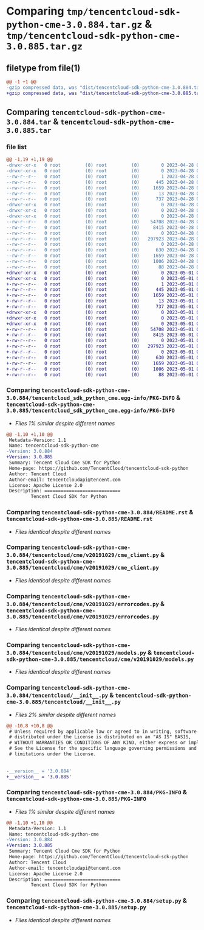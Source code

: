 # Comparing `tmp/tencentcloud-sdk-python-cme-3.0.884.tar.gz` & `tmp/tencentcloud-sdk-python-cme-3.0.885.tar.gz`

## filetype from file(1)

```diff
@@ -1 +1 @@
-gzip compressed data, was "dist/tencentcloud-sdk-python-cme-3.0.884.tar", last modified: Fri Apr 28 02:09:39 2023, max compression
+gzip compressed data, was "dist/tencentcloud-sdk-python-cme-3.0.885.tar", last modified: Mon May  1 00:33:09 2023, max compression
```

## Comparing `tencentcloud-sdk-python-cme-3.0.884.tar` & `tencentcloud-sdk-python-cme-3.0.885.tar`

### file list

```diff
@@ -1,19 +1,19 @@
-drwxr-xr-x   0 root         (0) root         (0)        0 2023-04-28 02:09:39.000000 tencentcloud-sdk-python-cme-3.0.884/
-drwxr-xr-x   0 root         (0) root         (0)        0 2023-04-28 02:09:39.000000 tencentcloud-sdk-python-cme-3.0.884/tencentcloud_sdk_python_cme.egg-info/
--rw-r--r--   0 root         (0) root         (0)        1 2023-04-28 02:09:39.000000 tencentcloud-sdk-python-cme-3.0.884/tencentcloud_sdk_python_cme.egg-info/dependency_links.txt
--rw-r--r--   0 root         (0) root         (0)      445 2023-04-28 02:09:39.000000 tencentcloud-sdk-python-cme-3.0.884/tencentcloud_sdk_python_cme.egg-info/SOURCES.txt
--rw-r--r--   0 root         (0) root         (0)     1659 2023-04-28 02:09:39.000000 tencentcloud-sdk-python-cme-3.0.884/tencentcloud_sdk_python_cme.egg-info/PKG-INFO
--rw-r--r--   0 root         (0) root         (0)       13 2023-04-28 02:09:39.000000 tencentcloud-sdk-python-cme-3.0.884/tencentcloud_sdk_python_cme.egg-info/top_level.txt
--rw-r--r--   0 root         (0) root         (0)      737 2023-04-28 02:09:39.000000 tencentcloud-sdk-python-cme-3.0.884/README.rst
-drwxr-xr-x   0 root         (0) root         (0)        0 2023-04-28 02:09:39.000000 tencentcloud-sdk-python-cme-3.0.884/tencentcloud/
-drwxr-xr-x   0 root         (0) root         (0)        0 2023-04-28 02:09:39.000000 tencentcloud-sdk-python-cme-3.0.884/tencentcloud/cme/
-drwxr-xr-x   0 root         (0) root         (0)        0 2023-04-28 02:09:39.000000 tencentcloud-sdk-python-cme-3.0.884/tencentcloud/cme/v20191029/
--rw-r--r--   0 root         (0) root         (0)    54708 2023-04-28 02:09:39.000000 tencentcloud-sdk-python-cme-3.0.884/tencentcloud/cme/v20191029/cme_client.py
--rw-r--r--   0 root         (0) root         (0)     8415 2023-04-28 02:09:39.000000 tencentcloud-sdk-python-cme-3.0.884/tencentcloud/cme/v20191029/errorcodes.py
--rw-r--r--   0 root         (0) root         (0)        0 2023-04-28 02:09:39.000000 tencentcloud-sdk-python-cme-3.0.884/tencentcloud/cme/v20191029/__init__.py
--rw-r--r--   0 root         (0) root         (0)   297923 2023-04-28 02:09:39.000000 tencentcloud-sdk-python-cme-3.0.884/tencentcloud/cme/v20191029/models.py
--rw-r--r--   0 root         (0) root         (0)        0 2023-04-28 02:09:39.000000 tencentcloud-sdk-python-cme-3.0.884/tencentcloud/cme/__init__.py
--rw-r--r--   0 root         (0) root         (0)      630 2023-04-28 02:09:39.000000 tencentcloud-sdk-python-cme-3.0.884/tencentcloud/__init__.py
--rw-r--r--   0 root         (0) root         (0)     1659 2023-04-28 02:09:39.000000 tencentcloud-sdk-python-cme-3.0.884/PKG-INFO
--rw-r--r--   0 root         (0) root         (0)     1006 2023-04-28 02:09:39.000000 tencentcloud-sdk-python-cme-3.0.884/setup.py
--rw-r--r--   0 root         (0) root         (0)       88 2023-04-28 02:09:39.000000 tencentcloud-sdk-python-cme-3.0.884/setup.cfg
+drwxr-xr-x   0 root         (0) root         (0)        0 2023-05-01 00:33:09.000000 tencentcloud-sdk-python-cme-3.0.885/
+drwxr-xr-x   0 root         (0) root         (0)        0 2023-05-01 00:33:09.000000 tencentcloud-sdk-python-cme-3.0.885/tencentcloud_sdk_python_cme.egg-info/
+-rw-r--r--   0 root         (0) root         (0)        1 2023-05-01 00:33:09.000000 tencentcloud-sdk-python-cme-3.0.885/tencentcloud_sdk_python_cme.egg-info/dependency_links.txt
+-rw-r--r--   0 root         (0) root         (0)      445 2023-05-01 00:33:09.000000 tencentcloud-sdk-python-cme-3.0.885/tencentcloud_sdk_python_cme.egg-info/SOURCES.txt
+-rw-r--r--   0 root         (0) root         (0)     1659 2023-05-01 00:33:09.000000 tencentcloud-sdk-python-cme-3.0.885/tencentcloud_sdk_python_cme.egg-info/PKG-INFO
+-rw-r--r--   0 root         (0) root         (0)       13 2023-05-01 00:33:09.000000 tencentcloud-sdk-python-cme-3.0.885/tencentcloud_sdk_python_cme.egg-info/top_level.txt
+-rw-r--r--   0 root         (0) root         (0)      737 2023-05-01 00:33:09.000000 tencentcloud-sdk-python-cme-3.0.885/README.rst
+drwxr-xr-x   0 root         (0) root         (0)        0 2023-05-01 00:33:09.000000 tencentcloud-sdk-python-cme-3.0.885/tencentcloud/
+drwxr-xr-x   0 root         (0) root         (0)        0 2023-05-01 00:33:09.000000 tencentcloud-sdk-python-cme-3.0.885/tencentcloud/cme/
+drwxr-xr-x   0 root         (0) root         (0)        0 2023-05-01 00:33:09.000000 tencentcloud-sdk-python-cme-3.0.885/tencentcloud/cme/v20191029/
+-rw-r--r--   0 root         (0) root         (0)    54708 2023-05-01 00:33:09.000000 tencentcloud-sdk-python-cme-3.0.885/tencentcloud/cme/v20191029/cme_client.py
+-rw-r--r--   0 root         (0) root         (0)     8415 2023-05-01 00:33:09.000000 tencentcloud-sdk-python-cme-3.0.885/tencentcloud/cme/v20191029/errorcodes.py
+-rw-r--r--   0 root         (0) root         (0)        0 2023-05-01 00:33:09.000000 tencentcloud-sdk-python-cme-3.0.885/tencentcloud/cme/v20191029/__init__.py
+-rw-r--r--   0 root         (0) root         (0)   297923 2023-05-01 00:33:09.000000 tencentcloud-sdk-python-cme-3.0.885/tencentcloud/cme/v20191029/models.py
+-rw-r--r--   0 root         (0) root         (0)        0 2023-05-01 00:33:09.000000 tencentcloud-sdk-python-cme-3.0.885/tencentcloud/cme/__init__.py
+-rw-r--r--   0 root         (0) root         (0)      630 2023-05-01 00:33:09.000000 tencentcloud-sdk-python-cme-3.0.885/tencentcloud/__init__.py
+-rw-r--r--   0 root         (0) root         (0)     1659 2023-05-01 00:33:09.000000 tencentcloud-sdk-python-cme-3.0.885/PKG-INFO
+-rw-r--r--   0 root         (0) root         (0)     1006 2023-05-01 00:33:09.000000 tencentcloud-sdk-python-cme-3.0.885/setup.py
+-rw-r--r--   0 root         (0) root         (0)       88 2023-05-01 00:33:09.000000 tencentcloud-sdk-python-cme-3.0.885/setup.cfg
```

### Comparing `tencentcloud-sdk-python-cme-3.0.884/tencentcloud_sdk_python_cme.egg-info/PKG-INFO` & `tencentcloud-sdk-python-cme-3.0.885/tencentcloud_sdk_python_cme.egg-info/PKG-INFO`

 * *Files 1% similar despite different names*

```diff
@@ -1,10 +1,10 @@
 Metadata-Version: 1.1
 Name: tencentcloud-sdk-python-cme
-Version: 3.0.884
+Version: 3.0.885
 Summary: Tencent Cloud Cme SDK for Python
 Home-page: https://github.com/TencentCloud/tencentcloud-sdk-python
 Author: Tencent Cloud
 Author-email: tencentcloudapi@tencent.com
 License: Apache License 2.0
 Description: ============================
         Tencent Cloud SDK for Python
```

### Comparing `tencentcloud-sdk-python-cme-3.0.884/README.rst` & `tencentcloud-sdk-python-cme-3.0.885/README.rst`

 * *Files identical despite different names*

### Comparing `tencentcloud-sdk-python-cme-3.0.884/tencentcloud/cme/v20191029/cme_client.py` & `tencentcloud-sdk-python-cme-3.0.885/tencentcloud/cme/v20191029/cme_client.py`

 * *Files identical despite different names*

### Comparing `tencentcloud-sdk-python-cme-3.0.884/tencentcloud/cme/v20191029/errorcodes.py` & `tencentcloud-sdk-python-cme-3.0.885/tencentcloud/cme/v20191029/errorcodes.py`

 * *Files identical despite different names*

### Comparing `tencentcloud-sdk-python-cme-3.0.884/tencentcloud/cme/v20191029/models.py` & `tencentcloud-sdk-python-cme-3.0.885/tencentcloud/cme/v20191029/models.py`

 * *Files identical despite different names*

### Comparing `tencentcloud-sdk-python-cme-3.0.884/tencentcloud/__init__.py` & `tencentcloud-sdk-python-cme-3.0.885/tencentcloud/__init__.py`

 * *Files 2% similar despite different names*

```diff
@@ -10,8 +10,8 @@
 # Unless required by applicable law or agreed to in writing, software
 # distributed under the License is distributed on an "AS IS" BASIS,
 # WITHOUT WARRANTIES OR CONDITIONS OF ANY KIND, either express or implied.
 # See the License for the specific language governing permissions and
 # limitations under the License.
 
 
-__version__ = '3.0.884'
+__version__ = '3.0.885'
```

### Comparing `tencentcloud-sdk-python-cme-3.0.884/PKG-INFO` & `tencentcloud-sdk-python-cme-3.0.885/PKG-INFO`

 * *Files 1% similar despite different names*

```diff
@@ -1,10 +1,10 @@
 Metadata-Version: 1.1
 Name: tencentcloud-sdk-python-cme
-Version: 3.0.884
+Version: 3.0.885
 Summary: Tencent Cloud Cme SDK for Python
 Home-page: https://github.com/TencentCloud/tencentcloud-sdk-python
 Author: Tencent Cloud
 Author-email: tencentcloudapi@tencent.com
 License: Apache License 2.0
 Description: ============================
         Tencent Cloud SDK for Python
```

### Comparing `tencentcloud-sdk-python-cme-3.0.884/setup.py` & `tencentcloud-sdk-python-cme-3.0.885/setup.py`

 * *Files identical despite different names*

